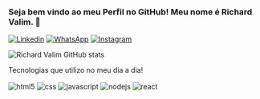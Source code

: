 ### Seja bem vindo ao meu Perfil no GitHub! Meu nome é Richard Valim. 👋
[![Linkedin](https://img.shields.io/badge/LinkedIn-0077B5?style=for-the-badge&logo=linkedin&logoColor=white)](https://www.linkedin.com/in/richard-araujo-valim-2bb196249)
[![WhatsApp](https://img.shields.io/badge/WhatsApp-25D366?style=for-the-badge&logo=whatsapp&logoColor=white)](https://api.whatsapp.com/send?phone=5547989074090&text=Ol%C3%A1%2C%20vi%20seu%20perfil%20no%20GitHub!)
[![Instagram](https://img.shields.io/badge/Instagram-E4405F?style=for-the-badge&logo=instagram&logoColor=white)](instagram.com/Valim557/)

![Richard Valim GitHub stats](https://github-readme-stats.vercel.app/api?username=Valim557&show_icons=true&theme=merko)

Tecnologias que utilizo no meu dia a dia!

<div style="display :inline_block"  >
<img align="center" alt="html5" src="https://img.shields.io/badge/HTML-239120?style=for-the-badge&logo=html5&logoColor=white" />
<img align="center" alt="css" src="https://img.shields.io/badge/CSS-239120?&style=for-the-badge&logo=css3&logoColor=white" />
<img align="center" alt="javascript" src="https://img.shields.io/badge/JavaScript-F7DF1E?style=for-the-badge&logo=javascript&logoColor=black" />
<img align="center" alt="nodejs" src="https://img.shields.io/badge/Node.js-43853D?style=for-the-badge&logo=node.js&logoColor=white" />
<img align="center" alt="react" src="https://img.shields.io/badge/React-20232A?style=for-the-badge&logo=react&logoColor=61DAFB" />
</div>
